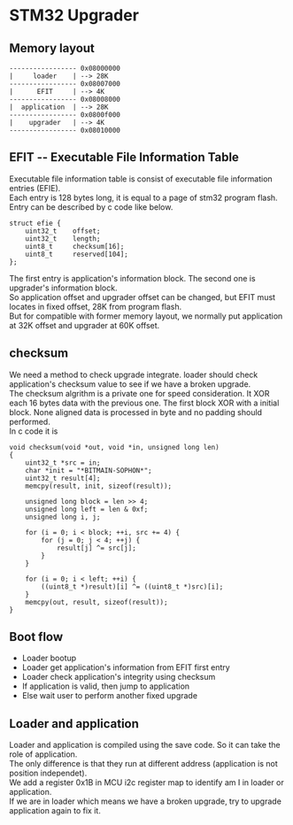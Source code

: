 # STM32 Upgrader

## Memory layout

```
----------------- 0x08000000
|     loader    | --> 28K
----------------- 0x08007000
|      EFIT     | --> 4K
----------------- 0x08008000
|  application  | --> 28K
----------------- 0x0800f000
|    upgrader   | --> 4K
----------------- 0x08010000
```

## EFIT -- Executable File Information Table

Executable file information table is consist of executable file information entries (EFIE).  
Each entry is 128 bytes long, it is equal to a page of stm32 program flash.  
Entry can be described by c code like below.  

```
struct efie {
	uint32_t	offset;
	uint32_t	length;
	uint8_t		checksum[16];
	uint8_t		reserved[104];
};
```

The first entry is application's information block. The second one is upgrader's information block.  
So application offset and upgrader offset can be changed, but EFIT must locates in fixed offset, 28K from program flash.  
But for compatible with former memory layout, we normally put application at 32K offset and upgrader at 60K offset.  

## checksum
We need a method to check upgrade integrate. loader should check application's checksum value to see if we have a broken upgrade.  
The checksum algrithm is a private one for speed consideration. It XOR each 16 bytes data with the previous one. The first block XOR with a initial block. None aligned data is processed in byte and no padding should performed.  
In c code it is  

```
void checksum(void *out, void *in, unsigned long len)
{
	uint32_t *src = in;
	char *init = "*BITMAIN-SOPHON*";
	uint32_t result[4];
	memcpy(result, init, sizeof(result));
	
	unsigned long block = len >> 4;
	unsigned long left = len & 0xf;
	unsigned long i, j;

	for (i = 0; i < block; ++i, src += 4) {
		for (j = 0; j < 4; ++j) {
			result[j] ^= src[j];
		}
	}

	for (i = 0; i < left; ++i) {
		((uint8_t *)result)[i] ^= ((uint8_t *)src)[i];
	}
	memcpy(out, result, sizeof(result));
}
```

## Boot flow
* Loader bootup
* Loader get application's information from EFIT first entry
* Loader check application's integrity using checksum
* If application is valid, then jump to application
* Else wait user to perform another fixed upgrade

## Loader and application
Loader and application is compiled using the save code. So it can take the role of application.  
The only difference is that they run at different address (application is not position independet).  
We add a register 0x1B in MCU i2c register map to identify am I in loader or application.  
If we are in loader which means we have a broken upgrade, try to upgrade application again to fix it.
